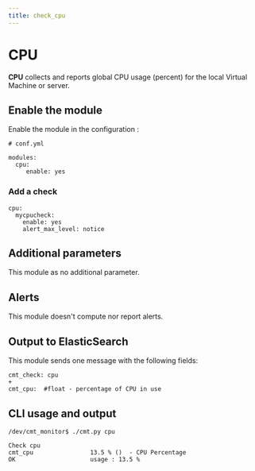 ```yaml
---
title: check_cpu
---
```


# CPU

**CPU** collects and reports global CPU usage (percent) for the local Virtual Machine or server.

## Enable the module

Enable the module in the configuration :

    # conf.yml

	modules:
  	  cpu:
  	     enable: yes

### Add a check

	cpu:
	  mycpucheck:
	    enable: yes
	    alert_max_level: notice

## Additional parameters

This module as no additional parameter.


## Alerts

This module doesn't compute nor report alerts.


## Output to ElasticSearch

This module sends one message with the following fields:

	cmt_check: cpu
	+
	cmt_cpu:  #float - percentage of CPU in use

## CLI usage and output

	/dev/cmt_monitor$ ./cmt.py cpu

	Check cpu 
	cmt_cpu                13.5 % ()  - CPU Percentage
	OK                     usage : 13.5 %



